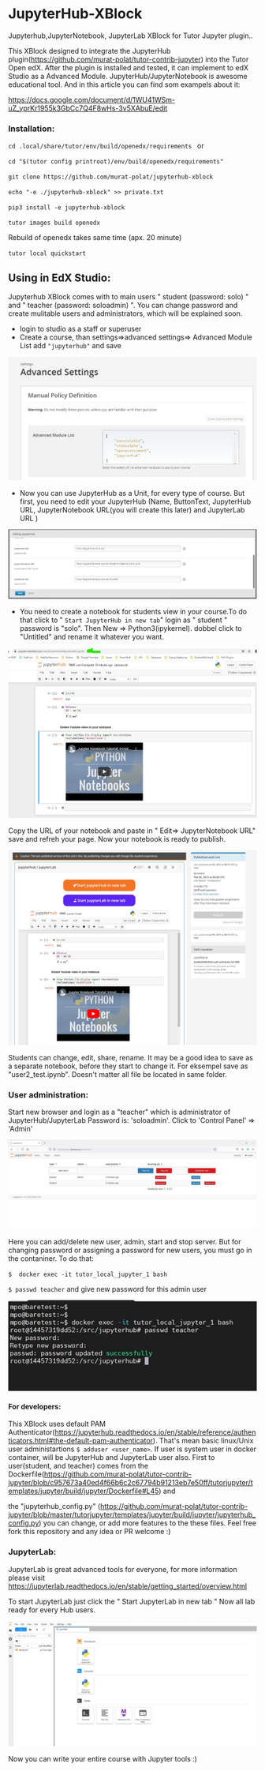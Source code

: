 # JupyterHub-XBlock
Jupyterhub,JupyterNotebook, JupyterLab XBlock for Tutor Jupyter plugin..

This XBlock designed to integrate the JupyterHub plugin(https://github.com/murat-polat/tutor-contrib-jupyter) into the Tutor Open edX. 
After the plugin is installed and tested, it can implement to edX Studio as a Advanced Module. JupyterHub/JupyterNotebook is awesome educational tool. And in this article you can find som exampels about it:

https://docs.google.com/document/d/1WU41WSm-uZ_yprKr1955k3GbCc7Q4F8wHs-3v5XAbuE/edit

### Installation:

`cd .local/share/tutor/env/build/openedx/requirements `
or

`cd "$(tutor config printroot)/env/build/openedx/requirements"`

`git clone https://github.com/murat-polat/jupyterhub-xblock`

`echo "-e ./jupyterhub-xblock" >> private.txt`

`pip3 install -e jupyterhub-xblock `

`tutor images build openedx `

Rebuild of openedx takes same time (apx. 20 minute)

`tutor local quickstart`

## Using in EdX Studio:

Jupyterhub XBlock comes with to main users " student (password: solo) " and " teacher (password: soloadmin) ". You can change password and create mulitable users and administrators, which will be explained soon.

- login to studio as a staff or superuser
- Create a course, than settings=>advanced settings=> Advanced Module List add  `"jupyterhub"` and save

![](/src/advanced_module.jpg)
- Now you can use JupyterHub as a Unit, for every type of course. But first, you need to edit your JupyterHub (Name, ButtonText, JupyterHub URL, JupyterNotebook URL(you will create this later) and JupyterLab URL )

![](/src/edit_studio.jpg)

- You need to create a notebook for students view in your course.To do that click to " `Start JupyterHub in new tab`" login as " student " password is "solo". Then New => Python3(ipykernel). dobbel click to "Untitled" and rename it whatever you want.

![](/src/demoNotebook.jpg)

 Copy the URL of your notebook and paste in " Edit=> JupyterNotebook URL" save and refreh your page. Now your notebook is ready to publish.


![](/src/XblockOverview.jpg)

Students can change, edit, share, rename. It may be a good idea to save as a separate notebook, before they start to change it. For eksempel save as "user2_test.ipynb". Doesn't matter all file be located in same folder.

### User administration:

Start new browser and login as a "teacher" which is administrator of JupyterHub/JupyterLab Password is: 'soloadmin'.
Click to 'Control Panel' => 'Admin'

![](/src/adminPanel.jpg)

Here you can add/delete new user, admin, start and stop server. But for changing password or assigning a password for new users, you must go in the contaniner. To do that:

`$  docker exec -it tutor_local_jupyter_1 bash`

`$ passwd teacher` and give new password for this admin user

![](/src/changePass.jpg)



#### For developers:

This XBlock uses default PAM Authenticator(https://jupyterhub.readthedocs.io/en/stable/reference/authenticators.html#the-default-pam-authenticator). That's mean  basic linux/Unix user administartions `$ adduser <user_name>`. If user is system user in docker container, will be JupyterHub and JupyterLab user also. 
First to user(student, and teacher) comes from the Dockerfile(https://github.com/murat-polat/tutor-contrib-jupyter/blob/c957673a40ed4f66b6c2c67794b91213eb7e50ff/tutorjupyter/templates/jupyter/build/jupyter/Dockerfile#L45) and 

the "jupyterhub_config.py" (https://github.com/murat-polat/tutor-contrib-jupyter/blob/master/tutorjupyter/templates/jupyter/build/jupyter/jupyterhub_config.py) you can change, or add more features to the these files. Feel free fork this repository and any idea or PR welcome :)

### JupyterLab:

JupyterLab is great advanced tools for everyone, for more information please visit https://jupyterlab.readthedocs.io/en/stable/getting_started/overview.html

To start JupyterLab just click the " Start JupyterLab in new tab " Now all lab ready for every Hub users.

![](/src/JupyterLab.jpg)

Now you can write your entire course with Jupyter tools :)